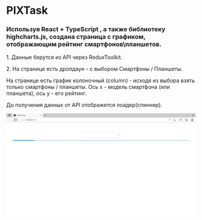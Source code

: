 # PIXTask

<h3>Используя React + TypeScript , а также библиотеку highcharts.js, создана страница с графиком, отображающим рейтинг смартфонов\планшетов.</h3>
<p></p>
<p>1. Данные берутся из API через ReduxToolkit.</p>
<p></p>
<p>2. На странице есть дропдаун - с выбором Смартфоны / Планшеты.</p>
<p></p>
<p>На странице есть график колоночный (column) - исходя из выбора взять только смартфоны / планшеты. Ось x - модель смартфона (или планшета), ось у - его рейтинг.</p>
<p></p>
<p>До получения данных от API отображется лоадер(спиннер).</p>
<img src='pix-app/1.jpg'/>
